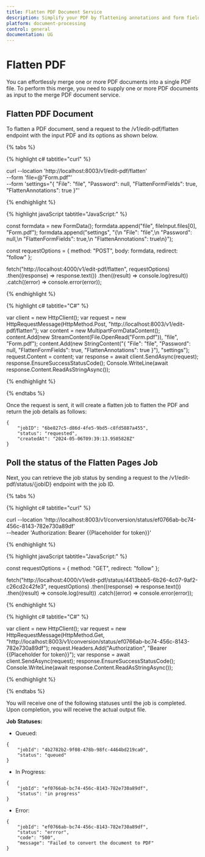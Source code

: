 ```yaml
---
title: Flatten PDF Document Service
description: Simplify your PDF by flattening annotations and form fields using the Flatten PDF API. Provide the PDF file and flattening options to the flatten endpoint for streamlined document processing.
platform: document-processing
control: general
documentation: UG
---
```

# Flatten PDF 

You can effortlessly merge one or more PDF documents into a single PDF file. To perform this merge, you need to supply one or more PDF documents as input to the merge PDF document service.

## Flatten PDF Document

To flatten a PDF document, send a request to the /v1/edit-pdf/flatten endpoint with the input PDF and its options as shown below.

{% tabs %}

{% highlight c# tabtitle="curl" %}

curl --location 'http://localhost:8003/v1/edit-pdf/flatten' \
--form 'file=@"Form.pdf"' \
--form 'settings="{
  \"File\": \"file\",
  \"Password\": null,
  \"FlattenFormFields\": true,
  \"FlattenAnnotations\": true
}"'

{% endhighlight %}

{% highlight javaScript tabtitle="JavaScript:" %}

const formdata = new FormData();
formdata.append("file", fileInput.files[0], "Form.pdf");
formdata.append("settings", "{\n  \"File\": \"file\",\n  \"Password\": null,\n  \"FlattenFormFields\": true,\n  \"FlattenAnnotations\": true\n}");

const requestOptions = {
  method: "POST",
  body: formdata,
  redirect: "follow"
};

fetch("http://localhost:4000/v1/edit-pdf/flatten", requestOptions)
  .then((response) => response.text())
  .then((result) => console.log(result))
  .catch((error) => console.error(error));

{% endhighlight %} 

{% highlight c# tabtitle="C#" %}

var client = new HttpClient();
var request = new HttpRequestMessage(HttpMethod.Post, "http://localhost:8003/v1/edit-pdf/flatten");
var content = new MultipartFormDataContent();
content.Add(new StreamContent(File.OpenRead("Form.pdf")), "file", "Form.pdf");
content.Add(new StringContent("{
  \"File\": \"file\",
  \"Password\": null,
  \"FlattenFormFields\": true,
  \"FlattenAnnotations\": true
}"), "settings");
request.Content = content;
var response = await client.SendAsync(request);
response.EnsureSuccessStatusCode();
Console.WriteLine(await response.Content.ReadAsStringAsync());

{% endhighlight %} 

{% endtabs %}

Once the request is sent, it will create a flatten job to flatten the PDF and return the job details as follows:

```
{
    "jobID": "6be827c5-d86d-4fe5-9bd5-c8fd5887a455",
    "status": "requested",
    "createdAt": "2024-05-06T09:39:13.9505828Z"
}
```

## Poll the status of the Flatten Pages Job

Next, you can retrieve the job status by sending a request to the /v1/edit-pdf/status/{jobID} endpoint with the job ID.

{% tabs %}

{% highlight c# tabtitle="curl" %}

curl --location 'http://localhost:8003/v1/conversion/status/ef0766ab-bc74-456c-8143-782e730a89df' \
--header 'Authorization: Bearer {{Placeholder for token}}'

{% endhighlight %}

{% highlight javaScript tabtitle="JavaScript:" %}

const requestOptions = {
  method: "GET",
  redirect: "follow"
};

fetch("http://localhost:4000/v1/edit-pdf/status/4413bbb5-6b26-4c07-9af2-c26cd2c42fe3", requestOptions)
  .then((response) => response.text())
  .then((result) => console.log(result))
  .catch((error) => console.error(error));

{% endhighlight %} 

{% highlight c# tabtitle="C#" %}

var client = new HttpClient();
var request = new HttpRequestMessage(HttpMethod.Get, "http://localhost:8003/v1/conversion/status/ef0766ab-bc74-456c-8143-782e730a89df");
request.Headers.Add("Authorization", "Bearer {{Placeholder for token}}");
var response = await client.SendAsync(request);
response.EnsureSuccessStatusCode();
Console.WriteLine(await response.Content.ReadAsStringAsync());

{% endhighlight %} 

{% endtabs %}

You will receive one of the following statuses until the job is completed. Upon completion, you will receive the actual output file.

**Job Statuses:**

- Queued:

```
{
    "jobId": "4b2782b2-9f08-478b-98fc-4464bd219ca0",
    "status": "queued"
}
```
- In Progress:

```
{
    "jobId": "ef0766ab-bc74-456c-8143-782e730a89df",
    "status": "in progress"
}
```
- Error:

```
{
    "jobId": "ef0766ab-bc74-456c-8143-782e730a89df",
    "status": "errror",
    "code": "500",
    "message": "Failed to convert the document to PDF"        
}
```